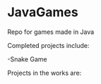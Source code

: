# JavaGames
Repo for games made in Java

Completed projects include: 

-Snake Game

Projects in the works are:
